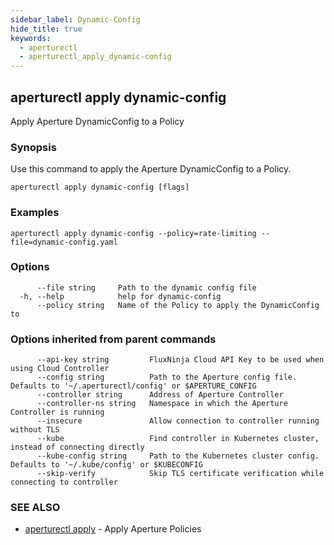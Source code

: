 ```yaml
---
sidebar_label: Dynamic-Config
hide_title: true
keywords:
  - aperturectl
  - aperturectl_apply_dynamic-config
---
```


<!-- markdownlint-disable -->

## aperturectl apply dynamic-config

Apply Aperture DynamicConfig to a Policy

### Synopsis

Use this command to apply the Aperture DynamicConfig to a Policy.

```
aperturectl apply dynamic-config [flags]
```

### Examples

```
aperturectl apply dynamic-config --policy=rate-limiting --file=dynamic-config.yaml
```

### Options

```
      --file string     Path to the dynamic config file
  -h, --help            help for dynamic-config
      --policy string   Name of the Policy to apply the DynamicConfig to
```

### Options inherited from parent commands

```
      --api-key string         FluxNinja Cloud API Key to be used when using Cloud Controller
      --config string          Path to the Aperture config file. Defaults to '~/.aperturectl/config' or $APERTURE_CONFIG
      --controller string      Address of Aperture Controller
      --controller-ns string   Namespace in which the Aperture Controller is running
      --insecure               Allow connection to controller running without TLS
      --kube                   Find controller in Kubernetes cluster, instead of connecting directly
      --kube-config string     Path to the Kubernetes cluster config. Defaults to '~/.kube/config' or $KUBECONFIG
      --skip-verify            Skip TLS certificate verification while connecting to controller
```

### SEE ALSO

- [aperturectl apply](/reference/aperturectl/apply/apply.md) - Apply Aperture Policies

